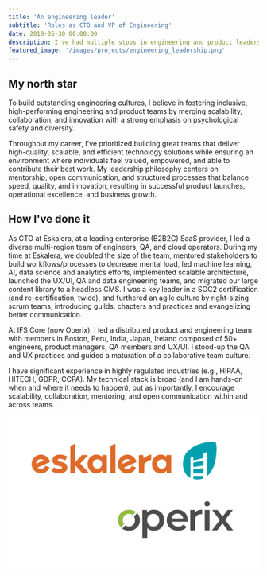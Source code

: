 ```yaml
---
title: 'An engineering leader'
subtitle: 'Roles as CTO and VP of Engineering'
date: 2018-06-30 00:00:00
description: I've had multiple stops in engineering and product leadership at SaaS B2B(2C) VC and PE backed firms. Experience as a member of the executive leadership team and key participant in board activities.
featured_image: '/images/projects/engineering_leadership.png'
---
```


## My north star

To build outstanding engineering cultures, I believe in fostering inclusive, high-performing engineering and product teams by merging scalability, collaboration, and innovation with a strong emphasis on psychological safety and diversity. 

Throughout my career, I've prioritized building great teams that deliver high-quality, scalable, and efficient technology solutions while ensuring an environment where individuals feel valued, empowered, and able to contribute their best work. My leadership philosophy centers on mentorship, open communication, and structured processes that balance speed, quality, and innovation, resulting in successful product launches, operational excellence, and business growth.

## How I've done it

As CTO at Eskalera, at a leading enterprise (B2B2C) SaaS provider, I led a diverse multi-region team of engineers, QA, and cloud operators. During my time at Eskalera, we doubled the size of the team, mentored stakeholders to build workflows/processes to decrease mental load, led machine learning, AI, data science and analytics efforts, implemented scalable architecture, launched the UX/UI, QA and data engineering teams, and migrated our large content library to a headless CMS. I was a key leader in a SOC2 certification (and re-certification, twice), and furthered an agile culture by right-sizing scrum teams, introducing guilds, chapters and practices and evangelizing better communication.

At IFS Core (now Operix), I led a distributed product and engineering team with members in Boston, Peru, India, Japan, Ireland composed of 50+ engineers, product managers, QA members and UX/UI. I stood-up the QA and UX practices and guided a maturation of a collaborative team culture.

I have significant experience in highly regulated industries (e.g., HIPAA, HITECH, GDPR, CCPA). My technical stack is broad (and I am hands-on when and where it needs to happen), but as importantly, I encourage scalability, collaboration, mentoring, and open communication within and across teams.

![](/images/projects/engineering_leadership.png)

